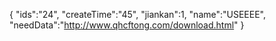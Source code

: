 { "ids":"24", "createTime":"45", "jiankan":1, "name":"USEEEE", "needData":"http://www.qhcftong.com/download.html" }
